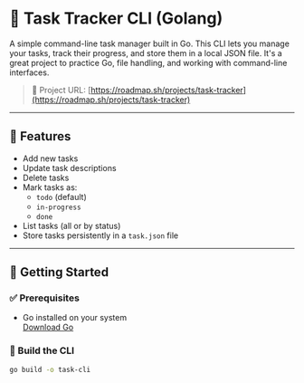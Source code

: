 # 📝 Task Tracker CLI (Golang)

A simple command-line task manager built in Go. This CLI lets you manage your tasks, track their progress, and store them in a local JSON file. It's a great project to practice Go, file handling, and working with command-line interfaces.

> 🔗 Project URL: [https://roadmap.sh/projects/task-tracker](https://roadmap.sh/projects/task-tracker)

---

## 📌 Features

- Add new tasks
- Update task descriptions
- Delete tasks
- Mark tasks as:
  - `todo` (default)
  - `in-progress`
  - `done`
- List tasks (all or by status)
- Store tasks persistently in a `task.json` file

---

## 🚀 Getting Started

### ✅ Prerequisites

- Go installed on your system  
  [Download Go](https://go.dev/dl/)

### 🔧 Build the CLI

```bash
go build -o task-cli
